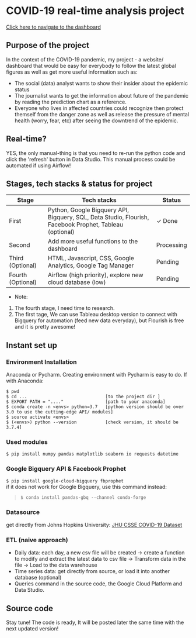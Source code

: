 # COVID-19 real-time analysis project
<a href="https://datastudio.google.com/s/qSPC32qTzPs"> Click here to navigate to the dashboard </a>
## Purpose of the project
In the context of the COVID-19 pandemic, my project - a website/ dashboard that would be easy for everybody to follow the latest global figures as well as get more useful information such as: 
* The social (data) analyst wants to show their insider about the epidemic status
* The journalist wants to get the information about future of the pandemic by reading the prediction chart as a reference. 
* Everyone who lives in affected countries could recognize then protect themself from the danger zone as well as release the pressure of mental health (worry, fear, etc) after seeing the downtrend of the epidemic.

## Real-time?
YES, the only manual-thing is that you need to re-run the python code and click the 'refresh' button in Data Studio.
This manual process could be automated if using Airflow!
## Stages, tech stacks & status for project

| Stage | Tech stacks | Status |
| ----------- | ----------- | ----------- |
| First | Python, Google Bigquery API, Bigquery, SQL, Data Studio, Flourish, Facebook Prophet, Tableau (optional) | ✓ Done|
| Second | Add more useful functions to the dashboard | Processing |
| Third (Optional) | HTML, Javascript, CSS, Google Analytics, Google Tag Manager | Pending |
| Fourth (Optional) | Airflow (high priority), explore new cloud database (low) | Pending |
* Note: 
1. The fourth stage, I need time to research. 
2. The first tage, We can use Tableau desktop version to connect with Bigquery for automation (feed new data everyday), but Flourish is free and it is pretty awesome! 

## Instant set up
### Environment Installation
Anaconda or Pycharm. Creating environment with Pycharm is easy to do. If with Anaconda:
```
$ pwd
$ cd ...                              [to the project dir ]
$ EXPORT PATH = "...."                [path to your anaconda]
$ conda create -n <envs> python=3.7   [python version should be over 3.0 to use the cutting-edge API/ modules]
$ source activate <envs>
$ (<envs>) python --version           [check version, it should be 3.7.4]
```

### Used modules
`$ pip install numpy pandas matplotlib seaborn io requests datetime `
### Google Bigquery API & Facebook Prophet
`$ pip install google-cloud-bigquery fbprophet` <br>
if it does not work for Google Bigquery, use this command instead: 
> `$ conda install pandas-gbq --channel conda-forge`
### Datasource
get directly from Johns Hopkins University: <a href="https://github.com/CSSEGISandData/COVID-19/tree/master/csse_covid_19_data/csse_covid_19_time_series">JHU CSSE COVID-19 Dataset</a>
### ETL (naive approach)
* Daily data: each day, a new csv file will be created -> create a function to modify and extract the latest data to csv file -> Transform data in the file -> Load to the data warehouse
* Time series data: get directly from source, or load it into another database (optional)
* Queries command in the source code, the Google Cloud Platform and Data Studio. 
## Source code
Stay tune! The code is ready, It will be posted later the same time with the next updated version!
